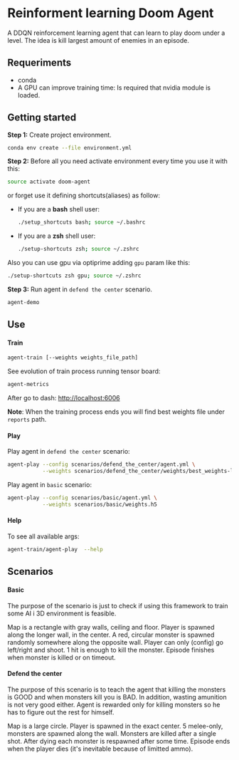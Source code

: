 #  Reinforment learning Doom Agent

A DDQN reinforcement learning agent that can learn to play doom under a level.
The idea is kill largest amount of enemies in an episode.

## Requeriments

* conda
* A GPU can improve training time: Is required that nvidia module is loaded.

## Getting started

**Step 1:** Create project environment.

```bash
conda env create --file environment.yml
```

**Step 2:** Before all you need activate environment every time you use it with this:

```bash
source activate doom-agent
```

or forget use it defining shortcuts(aliases) as follow:

* If you are a **bash** shell user:

    ```bash
    ./setup_shortcuts bash; source ~/.bashrc
    ```

* If you are a **zsh** shell user:

    ```bash
    ./setup-shortcuts zsh; source ~/.zshrc
    ```

Also you can use gpu via optiprime adding `gpu` param like this:

```bash
./setup-shortcuts zsh gpu; source ~/.zshrc
```

**Step 3:** Run agent in `defend the center` scenario.

```bash
agent-demo
```

## Use

#### Train
    
```bash
agent-train [--weights weights_file_path]
```

See evolution of train process running tensor board:

```bash
agent-metrics
```
After go to dash: [http://localhost:6006](http://localhost:6006)

**Note**: When the training process ends you will find best weights file under `reports` path.

#### Play

Play agent in `defend the center` scenario:
```bash
agent-play --config scenarios/defend_the_center/agent.yml \
           --weights scenarios/defend_the_center/weights/best_weights-loss_0.0208.h5
```

Play agent in `basic` scenario:
```bash
agent-play --config scenarios/basic/agent.yml \
           --weights scenarios/basic/weights.h5
```

#### Help

To see all available args:

```bash
agent-train/agent-play  --help
```


## Scenarios


#### Basic
The purpose of the scenario is just to check if using this
framework to train some AI i 3D environment is feasible.

Map is a rectangle with gray walls, ceiling and floor.
Player is spawned along the longer wall, in the center.
A red, circular monster is spawned randomly somewhere along
the opposite wall. Player can only (config) go left/right
and shoot. 1 hit is enough to kill the monster. Episode
finishes when monster is killed or on timeout.


#### Defend the center

The purpose of this scenario is to teach the agent that killing the
monsters is GOOD and when monsters kill you is BAD. In addition,
wasting amunition is not very good either. Agent is rewarded only
for killing monsters so he has to figure out the rest for himself.

Map is a large circle. Player is spawned in the exact center.
5 melee-only, monsters are spawned along the wall. Monsters are
killed after a single shot. After dying each monster is respawned
after some time. Episode ends when the player dies (it's inevitable
because of limitted ammo).
